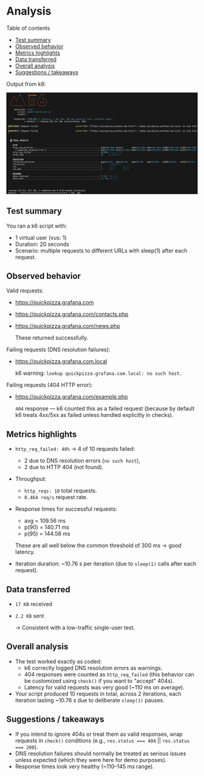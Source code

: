 # Analysis

Table of contents

- [Test summary](#test-summary)
- [Observed behavior](#observed-behavior)
- [Metrics highlights](#metrics-highlights)
- [Data transferred](#data-transferred)
- [Overall analysis](#overall-analysis)
- [Suggestions / takeaways](#suggestions--takeaways)

Output from k6:

![result](../smoke-test/result.png)

## Test summary

You ran a k6 script with:

- 1 virtual user (vus: 1)
- Duration: 20 seconds
- Scenario: multiple requests to different URLs with sleep(1) after each request.

## Observed behavior

Valid requests:
- https://quickpizza.grafana.com
- https://quickpizza.grafana.com/contacts.php
- https://quickpizza.grafana.com/news.php

    These returned successfully.

Failing requests (DNS resolution failures):
- https://quickpizza.grafana.com.local
  
  k6 warning: `lookup quickpizza.grafana.com.local: no such host.`

Failing requests (404 HTTP error):
- https://quickpizza.grafana.com/example.php
  
  `404` response — k6 counted this as a failed request (because by default k6 treats 4xx/5xx as failed unless handled explicitly in checks).

## Metrics highlights

- `http_req_failed: 40%` → 4 of 10 requests failed:
    - 2 due to DNS resolution errors (`no such host`),
    - 2 due to HTTP 404 (not found).
- Throughput:
    - `http_reqs: 10` total requests.
    - `0.464 req/s` request rate.
- Response times for successful requests:
    - avg = 109.56 ms
    - p(90) = 140.71 ms
    - p(95) = 144.58 ms
    
    These are all well below the common threshold of 300 ms → good latency.

- Iteration duration: ~10.76 s per iteration (due to `sleep(1)` calls after each request).

## Data transferred

- `17 KB` received
- `2.2 KB` sent
  
  → Consistent with a low-traffic single-user test.

## Overall analysis

- The test worked exactly as coded:
    - k6 correctly logged DNS resolution errors as warnings.
    - 404 responses were counted as `http_req_failed` (this behavior can be customized using `check()` if you want to "accept" 404s).
    - Latency for valid requests was very good (~110 ms on average).
- Your script produced 10 requests in total, across 2 iterations, each iteration lasting ~10.76 s due to deliberate `sleep(1)` pauses.

## Suggestions / takeaways

- If you intend to ignore 404s or treat them as valid responses, wrap requests in `check()` conditions (e.g., `res.status === 404` || `res.status === 200`).
- DNS resolution failures should normally be treated as serious issues unless expected (which they were here for demo purposes).
- Response times look very healthy (~110–145 ms range).